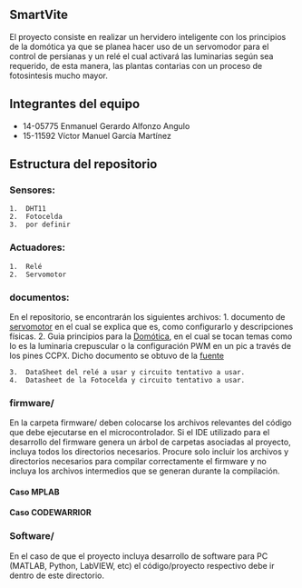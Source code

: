 ## SmartVite
  El proyecto consiste en realizar un hervidero inteligente con los principios de la domótica ya que se planea hacer uso de un servomodor para el control de persianas y un relé el cual activará las luminarias según sea requerido, de esta manera, las plantas contarias con un proceso de fotosintesis mucho mayor.

## Integrantes del equipo
* 14-05775 Enmanuel Gerardo Alfonzo Angulo
* 15-11592 Víctor Manuel García Martínez 

## Estructura del repositorio

### Sensores:
    1.  DHT11
    2.  Fotocelda
    3.  por definir
    
### Actuadores:
    1.  Relé
    2.  Servomotor
### documentos:
En el repositorio, se encontrarán los siguientes archivos:
    1.  documento de [servomotor](https://github.com/USB-EC3081-III-2019/EC3081-G02/blob/master/docs/Servomotores.docx) en el cual se explica que es, como configurarlo y descripciones físicas.
    2. Guia principios para la [Domótica](https://github.com/USB-EC3081-III-2019/EC3081-G02/blob/master/docs/Dom%C3%B3tica%20luces.pdf), en el cual se tocan temas como lo es la luminaria crepuscular o la configuración PWM en un pic a través de los pines CCPX. Dicho documento se obtuvo de la [fuente](https://www.neoteo.com/rs485-domotica-al-alcance-de-tu-mano-15810)
    
    3.  DataSheet del relé a usar y circuito tentativo a usar.
    4.  Datasheet de la Fotocelda y circuito tentativo a usar.
   
### firmware/
En la carpeta firmware/ deben colocarse los archivos relevantes del código que debe ejecutarse en el microcontrolador. Si el IDE utilizado para el desarrollo del firmware genera un árbol de carpetas asociadas al proyecto, incluya todos los directorios necesarios. Procure solo incluir los archivos y directorios necesarios para compilar correctamente el firmware y no incluya los archivos intermedios que se generan durante la compilación. 
#### Caso MPLAB


#### Caso CODEWARRIOR

### Software/
En el caso de que el proyecto incluya desarrollo de software para PC (MATLAB, Python, LabVIEW, etc) el código/proyecto respectivo debe ir dentro de este directorio.
